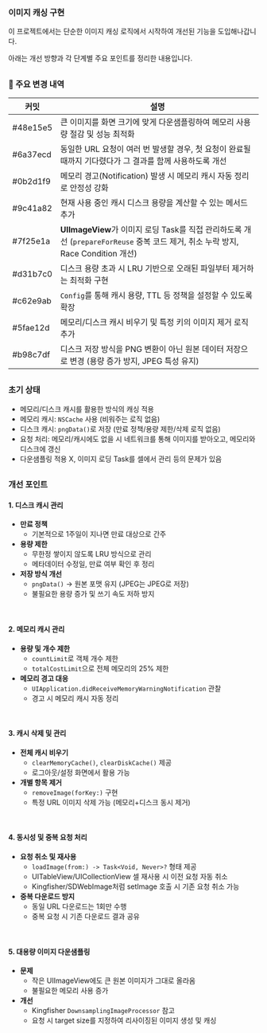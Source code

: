 ### 이미지 캐싱 구현

이 프로젝트에서는 단순한 이미지 캐싱 로직에서 시작하여 개선된 기능을 도입해나갑니다.

아래는 개선 방향과 각 단계별 주요 포인트를 정리한 내용입니다.

##

### 📌 주요 변경 내역

| 커밋 | 설명 |
|------|------|
| #48e15e5 | 큰 이미지를 화면 크기에 맞게 다운샘플링하여 메모리 사용량 절감 및 성능 최적화 |
| #6a37ecd | 동일한 URL 요청이 여러 번 발생할 경우, 첫 요청이 완료될 때까지 기다렸다가 그 결과를 함께 사용하도록 개선 |
| #0b2d1f9 | 메모리 경고(Notification) 발생 시 메모리 캐시 자동 정리로 안정성 강화 |
| #9c41a82 | 현재 사용 중인 캐시 디스크 용량을 계산할 수 있는 메서드 추가 |
| #7f25e1a | **UIImageView**가 이미지 로딩 Task를 직접 관리하도록 개선 (`prepareForReuse` 중복 코드 제거, 취소 누락 방지, Race Condition 개선) |
| #d31b7c0 | 디스크 용량 초과 시 LRU 기반으로 오래된 파일부터 제거하는 최적화 구현 |
| #c62e9ab | `Config`를 통해 캐시 용량, TTL 등 정책을 설정할 수 있도록 확장 |
| #5fae12d | 메모리/디스크 캐시 비우기 및 특정 키의 이미지 제거 로직 추가 |
| #b98c7df | 디스크 저장 방식을 PNG 변환이 아닌 원본 데이터 저장으로 변경 (용량 증가 방지, JPEG 특성 유지) |

##

### 초기 상태
- 메모리/디스크 캐시를 활용한 방식의 캐싱 적용
- 메모리 캐시: `NSCache` 사용 (비워주는 로직 없음)
- 디스크 캐시: `pngData()`로 저장 (만료 정책/용량 제한/삭제 로직 없음)
- 요청 처리: 메모리/캐시에도 없을 시 네트워크를 통해 이미지를 받아오고, 메모리와 디스크에 갱신
- 다운샘플링 적용 X, 이미지 로딩 Task를 셀에서 관리 등의 문제가 있음

##

### 개선 포인트

#### 1. 디스크 캐시 관리
- **만료 정책**
  - 기본적으로 1주일이 지나면 만료 대상으로 간주
- **용량 제한**
  - 무한정 쌓이지 않도록 LRU 방식으로 관리
  - 메타데이터 수정일, 만료 여부 확인 후 정리
- **저장 방식 개선**
  - `pngData()` → 원본 포맷 유지 (JPEG는 JPEG로 저장)
  - 불필요한 용량 증가 및 쓰기 속도 저하 방지

<br>

#### 2. 메모리 캐시 관리
- **용량 및 개수 제한**
  - `countLimit`로 객체 개수 제한
  - `totalCostLimit`으로 전체 메모리의 25% 제한
- **메모리 경고 대응**
  - `UIApplication.didReceiveMemoryWarningNotification` 관찰
  - 경고 시 메모리 캐시 자동 정리

<br>

#### 3. 캐시 삭제 및 관리
- **전체 캐시 비우기**
  - `clearMemoryCache()`, `clearDiskCache()` 제공
  - 로그아웃/설정 화면에서 활용 가능
- **개별 항목 제거**
  - `removeImage(forKey:)` 구현
  - 특정 URL 이미지 삭제 가능 (메모리+디스크 동시 제거)

<br>

#### 4. 동시성 및 중복 요청 처리
- **요청 취소 및 재사용**
  - `loadImage(from:) -> Task<Void, Never>?` 형태 제공
  - UITableView/UICollectionView 셀 재사용 시 이전 요청 자동 취소
  - Kingfisher/SDWebImage처럼 setImage 호출 시 기존 요청 취소 가능
- **중복 다운로드 방지**
  - 동일 URL 다운로드는 1회만 수행
  - 중복 요청 시 기존 다운로드 결과 공유

<br>

#### 5. 대용량 이미지 다운샘플링
- **문제**
  - 작은 UIImageView에도 큰 원본 이미지가 그대로 올라옴
  - 불필요한 메모리 사용 증가
- **개선**
  - Kingfisher `DownsamplingImageProcessor` 참고
  - 요청 시 target size를 지정하여 리사이징된 이미지 생성 및 캐싱
